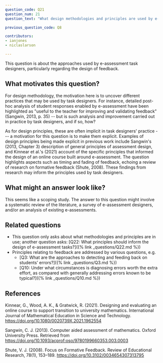 ```yaml
---
question_code: Q21
question_num: 21
question_text: "What design methodologies and principles are used by e-assessment task designers?" 

previous_question_code: Q8

contributors: 
- ianjones
- niclaslarson

---
```



This question is about the approaches used by e-assessment task designers, particularly regarding the design of feedback.



## What motivates this question?

For design methodology, the motivation here is to uncover different practices that may be used by task designers. For instance, detailed post-hoc analysis of student responses enabled by e-assessment have been highlighted as "useful to the teacher for improving and validating feedback" (Sangwin, 2013, p. 35) -- but is such analysis and improvement carried out in practice by task designers, and if so, how?

As for design principles, these are often implicit in task designers' practice --- a motivation for this question is to make them explicit.
Examples of design principles being made explicit in previous work include Sangwin's (2013, Chapter 3) description of general principles of assessment design, and Kinnear et al.'s (2021) account of the specific principles that informed the design of an online course built around e-assessment.
The question highlights aspects such as timing and fading of feedback, echoing a review of research on formative feedback (Shute, 2008). These findings from research may inform the principles used by task designers.

## What might an answer look like?

This seems like a scoping study. The answer to this question might involve a systematic review of the literature, a survey of e-assessment designers, and/or an analysis of existing e-assessments.

## Related questions

* This question only asks about what methodologies and principles are in use; another question asks: [Q22: What principles should inform the design of  e-assessment tasks?]({% link _questions/Q22.md %})
* Principles relating to feedback are addressed by various questions, e.g.
  - [Q3: What are the approaches to detecting and feeding back on students’ errors?]({% link _questions/Q3.md %})
  - [Q10: Under what circumstances is diagnosing errors worth the extra effort, as compared with generally addressing errors known to be typical?]({% link _questions/Q10.md %})

## References

<div class="reference_list" markdown="1">

Kinnear, G., Wood, A. K., & Gratwick, R. (2021). Designing and evaluating an online course to support transition to university mathematics. International Journal of Mathematical Education in Science and Technology. <https://doi.org/10.1080/0020739X.2021.1962554> 

Sangwin, C. J. (2013). Computer aided assessment of mathematics. Oxford University Press. Retrieved from <https://doi.org/10.1093/acprof:oso/9780199660353.003.0003>

Shute, V. J. (2008). Focus on Formative Feedback. Review of Educational Research, 78(1), 153–189. <https://doi.org/10.3102/0034654307313795>

</div>
